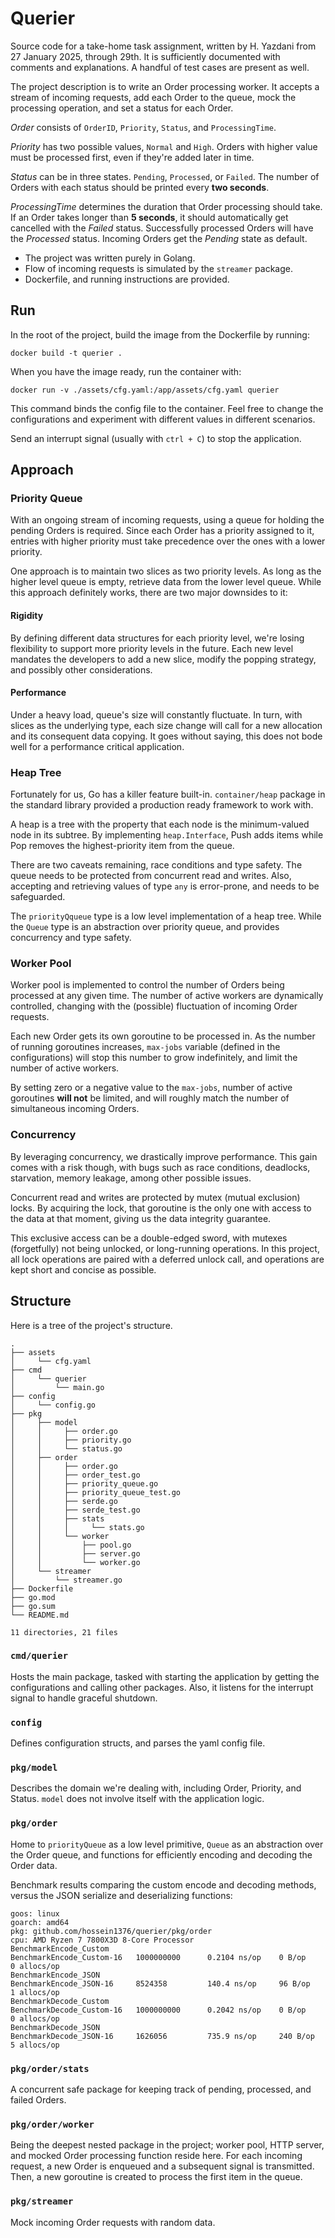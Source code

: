 # Querier

Source code for a take-home task assignment, written by H. Yazdani
from 27 January 2025, through 29th. It is sufficiently documented with
comments and explanations. A handful of test cases are present as well.

The project description is to write an Order processing worker. It
accepts a stream of incoming requests, add each Order to the queue, mock
the processing operation, and set a status for each Order.

*Order* consists of `OrderID`, `Priority`, `Status`, and
`ProcessingTime`.

*Priority* has two possible values, `Normal` and `High`. Orders with
higher value must be processed first, even if they're added later in
time.

*Status* can be in three states. `Pending`, `Processed`, or `Failed`.
The number of Orders with each status should be printed every
**two seconds**.

*ProcessingTime* determines the duration that Order processing should
take. If an Order takes longer than **5 seconds**, it should
automatically get cancelled with the *Failed* status. Successfully
processed Orders will have the *Processed* status. Incoming Orders get
the *Pending* state as default.

- The project was written purely in Golang.
- Flow of incoming requests is simulated by the `streamer` package.
- Dockerfile, and running instructions are provided.

## Run

In the root of the project, build the image from the Dockerfile by
running:

```shell
docker build -t querier .
```

When you have the image ready, run the container with:

```shell
docker run -v ./assets/cfg.yaml:/app/assets/cfg.yaml querier
```

This command binds the config file to the container. Feel free to change
the configurations and experiment with different values in different
scenarios.

Send an interrupt signal (usually with `ctrl + C`) to stop the
application.

## Approach

### Priority Queue

With an ongoing stream of incoming requests, using a queue for holding
the pending Orders is required. Since each Order has a priority assigned
to it, entries with higher priority must take precedence over the ones
with a lower priority.

One approach is to maintain two slices as two priority levels. As long
as the higher level queue is empty, retrieve data from the lower level
queue. While this approach definitely works, there are two major
downsides to it:

#### Rigidity

By defining different data structures for each priority level, we're
losing flexibility to support more priority levels in the future. Each
new level mandates the developers to add a new slice, modify the popping
strategy, and possibly other considerations.

#### Performance

Under a heavy load, queue's size will constantly fluctuate. In turn,
with slices as the underlying type, each size change will call for a new
allocation and its consequent data copying. It goes without saying, this
does not bode well for a performance critical application.

### Heap Tree

Fortunately for us, Go has a killer feature built-in. `container/heap`
package in the standard library provided a production ready framework
to work with.

A heap is a tree with the property that each node is the minimum-valued
node in its subtree. By implementing `heap.Interface`, Push adds items
while Pop removes the highest-priority item from the queue.

There are two caveats remaining, race conditions and type safety. The
queue needs to be protected from concurrent read and writes. Also,
accepting and retrieving values of type `any` is error-prone, and needs
to be safeguarded.

The `priorityQqueue` type is a low level implementation of a heap tree.
While the `Queue` type is an abstraction over priority queue, and
provides concurrency and type safety.

### Worker Pool

Worker pool is implemented to control the number of Orders being
processed at any given time. The number of active workers are
dynamically controlled, changing with the (possible) fluctuation of
incoming Order requests.

Each new Order gets its own goroutine to be processed in. As the number
of running goroutines increases, `max-jobs` variable (defined in the
configurations) will stop this number to grow indefinitely, and limit
the number of active workers.

By setting zero or a negative value to the `max-jobs`, number of active
goroutines **will not** be limited, and will roughly match the number of
simultaneous incoming Orders.

### Concurrency

By leveraging concurrency, we drastically improve performance. This gain
comes with a risk though, with bugs such as race conditions, deadlocks,
starvation, memory leakage, among other possible issues.

Concurrent read and writes are protected by mutex (mutual exclusion)
locks. By acquiring the lock, that goroutine is the only one with access
to the data at that moment, giving us the data integrity guarantee.

This exclusive access can be a double-edged sword, with mutexes
(forgetfully) not being unlocked, or long-running operations. In this
project, all lock operations are paired with a deferred unlock call, and
operations are kept short and concise as possible.

## Structure

Here is a tree of the project's structure.

```text
.
├── assets
│     └── cfg.yaml
├── cmd
│     └── querier
│         └── main.go
├── config
│     └── config.go
├── pkg
│     ├── model
│     │     ├── order.go
│     │     ├── priority.go
│     │     └── status.go
│     ├── order
│     │     ├── order.go
│     │     ├── order_test.go
│     │     ├── priority_queue.go
│     │     ├── priority_queue_test.go
│     │     ├── serde.go
│     │     ├── serde_test.go
│     │     ├── stats
│     │     │     └── stats.go
│     │     └── worker
│     │         ├── pool.go
│     │         ├── server.go
│     │         └── worker.go
│     └── streamer
│         └── streamer.go
├── Dockerfile
├── go.mod
├── go.sum
└── README.md

11 directories, 21 files
```

### `cmd/querier`

Hosts the main package, tasked with starting the application by getting
the configurations and calling other packages. Also, it listens for the
interrupt signal to handle graceful shutdown.

### `config`

Defines configuration structs, and parses the yaml config file.

### `pkg/model`

Describes the domain we're dealing with, including Order, Priority, and
Status. `model` does not involve itself with the application logic.

### `pkg/order`

Home to `priorityQueue` as a low level primitive, `Queue` as an
abstraction over the Order queue, and functions for efficiently encoding
and decoding the Order data.

Benchmark results comparing the custom encode and decoding methods,
versus the JSON serialize and deserializing functions:

```text
goos: linux
goarch: amd64
pkg: github.com/hossein1376/querier/pkg/order
cpu: AMD Ryzen 7 7800X3D 8-Core Processor           
BenchmarkEncode_Custom
BenchmarkEncode_Custom-16   1000000000      0.2104 ns/op    0 B/op      0 allocs/op
BenchmarkEncode_JSON
BenchmarkEncode_JSON-16     8524358         140.4 ns/op     96 B/op     1 allocs/op
BenchmarkDecode_Custom
BenchmarkDecode_Custom-16   1000000000      0.2042 ns/op    0 B/op      0 allocs/op
BenchmarkDecode_JSON
BenchmarkDecode_JSON-16     1626056         735.9 ns/op     240 B/op    5 allocs/op
```

### `pkg/order/stats`

A concurrent safe package for keeping track of pending, processed, and
failed Orders.

### `pkg/order/worker`

Being the deepest nested package in the project; worker pool, HTTP
server, and mocked Order processing function reside here. For each
incoming request, a new Order is enqueued and a subsequent signal is
transmitted. Then, a new goroutine is created to process the first item
in the queue.

### `pkg/streamer`

Mock incoming Order requests with random data.

